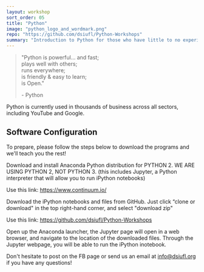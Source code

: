 ```yaml
---
layout: workshop
sort_order: 05
title: "Python"
image: "python_logo_and_wordmark.png"
repo: "https://github.com/dsiufl/Python-Workshops"
summary: "Introduction to Python for those who have little to no experience with Python"
---
```


>"Python is powerful... and fast;  
>plays well with others;  
>runs everywhere;  
>is friendly & easy to learn;  
>is Open."  
> 
>\- Python

Python is currently used in thousands of business across all sectors, 
including YouTube and Google. 

## Software Configuration

To prepare, please follow the steps below to download the programs and we'll 
teach you the rest! 

Download and install Anaconda Python distribution for PYTHON 2. WE ARE USING PYTHON 2, NOT PYTHON 3. (this includes Jupyter, a Python interpreter that will allow you to run iPython notebooks)

Use this link:
https://www.continuum.io/

Download the iPython notebooks and files from GitHub. Just click “clone or download" in the top right-hand corner, and select "download zip"

Use this link: 
https://github.com/dsiufl/Python-Workshops

Open up the Anaconda launcher, the Jupyter page will open in a web browser, and navigate to the location of the downloaded files. Through the Jupyter webpage, you will be able to run the iPython inotebook.

Don't hesitate to post on the FB page or send us an email at info@dsiufl.org
if you have any questions!
